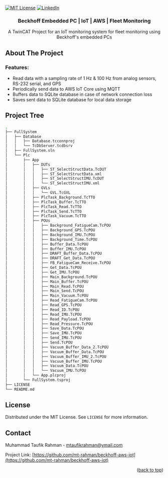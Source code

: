 <!-- [![Contributors][contributors-shield]][contributors-url]
[![Forks][forks-shield]][forks-url]
[![Stargazers][stars-shield]][stars-url]
[![Issues][issues-shield]][issues-url] -->
[![MIT License][license-shield]][license-url]
[![LinkedIn][linkedin-shield]][linkedin-url]

<!-- PROJECT LOGO -->
<!-- <br /> -->
<div align="center">
  <a href="https://github.com/mt-rahman/beckhoff-aws-iot">
  </a>

<h3 align="center">Beckhoff Embedded PC | IoT | AWS | Fleet Monitoring</h3>

  <p align="center">
    A TwinCAT Project for an IoT monitoring system for fleet monitoring using Beckhoff's embedded PCs
</div>

<!-- ABOUT THE PROJECT -->
## About The Project

<!-- [![Product Name Screen Shot][product-screenshot]](https://example.com) -->

### Features:

* Read data with a sampling rate of 1 Hz & 100 Hz from analog sensors, RS-232 serial, and GPS
* Periodically send data to AWS IoT Core using MQTT
* Buffers data to SQLite database in case of network connection loss
* Saves sent data to SQLite database for local data storage

## Project Tree
```bash
.
├── FullSystem
│   ├── Database
│   │   ├── Database.tcconnproj
│   │   └── TcDbServer.tcdbsrv
│   ├── FullSystem.sln
│   └── Plc
│       ├── App
│       │   ├── DUTs
│       │   │   ├── ST_SelectStructData.TcDUT
│       │   │   ├── ST_SelectStructData.xml
│       │   │   ├── ST_SelectStructIMU.TcDUT
│       │   │   └── ST_SelectStructIMU.xml
│       │   ├── GVLs
│       │   │   └── GVL.TcGVL
│       │   ├── PlcTask_Background.TcTTO
│       │   ├── PlcTask_Buffer.TcTTO
│       │   ├── PlcTask_Read.TcTTO
│       │   ├── PlcTask_Send.TcTTO
│       │   ├── PlcTask_Vacuum.TcTTO
│       │   ├── POUs
│       │   │   ├── Background_FatigueCam.TcPOU
│       │   │   ├── Background_GPS.TcPOU
│       │   │   ├── Background_IMU.TcPOU
│       │   │   ├── Background_Time.TcPOU
│       │   │   ├── Buffer_Data.TcPOU
│       │   │   ├── Buffer_IMU.TcPOU
│       │   │   ├── DRAFT_Buffer_Data.TcPOU
│       │   │   ├── DRAFT_Get_Data.TcPOU
│       │   │   ├── FB_FatigueCam_Receive.TcPOU
│       │   │   ├── Get_Data.TcPOU
│       │   │   ├── Get_IMU.TcPOU
│       │   │   ├── Main_Background.TcPOU
│       │   │   ├── Main_Buffer.TcPOU
│       │   │   ├── Main_Read.TcPOU
│       │   │   ├── Main_Send.TcPOU
│       │   │   ├── Main_Vacuum.TcPOU
│       │   │   ├── Read_FatigueCam.TcPOU
│       │   │   ├── Read_GPS.TcPOU
│       │   │   ├── Read_ID.TcPOU
│       │   │   ├── Read_IMU.TcPOU
│       │   │   ├── Read_Payload.TcPOU
│       │   │   ├── Read_Pressure.TcPOU
│       │   │   ├── Save_Data.TcPOU
│       │   │   ├── Save_IMU.TcPOU
│       │   │   ├── Send_IMU.TcPOU
│       │   │   ├── Send.TcPOU
│       │   │   ├── Vacuum_Buffer_Data_2.TcPOU
│       │   │   ├── Vacuum_Buffer_Data.TcPOU
│       │   │   ├── Vacuum_Buffer_IMU_2.TcPOU
│       │   │   ├── Vacuum_Buffer_IMU.TcPOU
│       │   │   ├── Vacuum_Data.TcPOU
│       │   │   └── Vacuum_IMU.TcPOU
│       │   └── App.plcproj
│       └── FullSystem.tsproj
├── LICENSE
└── README.md
```

<!-- LICENSE -->
## License

Distributed under the MIT License. See `LICENSE` for more information.

<!-- CONTACT -->
## Contact

Muhammad Taufik Rahman - mtaufikrahman@ymail.com

Project Link: [https://github.com/mt-rahman/beckhoff-aws-iot](https://github.com/mt-rahman/beckhoff-aws-iot)

<p align="right">(<a href="#readme-top">back to top</a>)</p>

<!-- MARKDOWN LINKS & IMAGES -->
<!-- https://www.markdownguide.org/basic-syntax/#reference-style-links -->
<!-- [contributors-shield]: https://img.shields.io/github/contributors/mt-rahman/beckhoff-aws-iot.svg?style=for-the-badge
[contributors-url]: https://github.com/mt-rahman/beckhoff-aws-iot/graphs/contributors
[forks-shield]: https://img.shields.io/github/forks/mt-rahman/beckhoff-aws-iot.svg?style=for-the-badge
[forks-url]: https://github.com/mt-rahman/beckhoff-aws-iot/network/members
[stars-shield]: https://img.shields.io/github/stars/mt-rahman/beckhoff-aws-iot.svg?style=for-the-badge
[stars-url]: https://github.com/mt-rahman/beckhoff-aws-iot/stargazers
[issues-shield]: https://img.shields.io/github/issues/mt-rahman/beckhoff-aws-iot.svg?style=for-the-badge
[issues-url]: https://github.com/mt-rahman/beckhoff-aws-iot/issues -->
[license-shield]: https://img.shields.io/github/license/mt-rahman/beckhoff-aws-iot.svg?style=for-the-badge
[license-url]: LICENSE
[linkedin-shield]: https://img.shields.io/badge/-LinkedIn-black.svg?style=for-the-badge&logo=linkedin&colorB=555
[linkedin-url]: https://linkedin.com/in/mtaufikrahman
<!-- [product-screenshot]: images/screenshot.png
[Next.js]: https://img.shields.io/badge/next.js-000000?style=for-the-badge&logo=nextdotjs&logoColor=white
[Next-url]: https://nextjs.org/
[React.js]: https://img.shields.io/badge/React-20232A?style=for-the-badge&logo=react&logoColor=61DAFB
[React-url]: https://reactjs.org/
[Vue.js]: https://img.shields.io/badge/Vue.js-35495E?style=for-the-badge&logo=vuedotjs&logoColor=4FC08D
[Vue-url]: https://vuejs.org/
[Angular.io]: https://img.shields.io/badge/Angular-DD0031?style=for-the-badge&logo=angular&logoColor=white
[Angular-url]: https://angular.io/
[Svelte.dev]: https://img.shields.io/badge/Svelte-4A4A55?style=for-the-badge&logo=svelte&logoColor=FF3E00
[Svelte-url]: https://svelte.dev/
[Laravel.com]: https://img.shields.io/badge/Laravel-FF2D20?style=for-the-badge&logo=laravel&logoColor=white
[Laravel-url]: https://laravel.com
[Bootstrap.com]: https://img.shields.io/badge/Bootstrap-563D7C?style=for-the-badge&logo=bootstrap&logoColor=white
[Bootstrap-url]: https://getbootstrap.com
[JQuery.com]: https://img.shields.io/badge/jQuery-0769AD?style=for-the-badge&logo=jquery&logoColor=white
[JQuery-url]: https://jquery.com -->